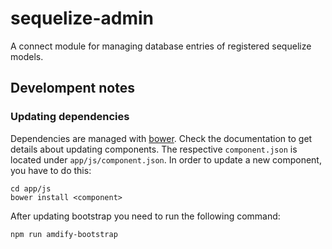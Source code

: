 # sequelize-admin

A connect module for managing database entries of registered sequelize models.

## Develompent notes

### Updating dependencies

Dependencies are managed with [bower](https://github.com/twitter/bower).
Check the documentation to get details about updating components. The respective
`component.json` is located under `app/js/component.json`. In order to update a
new component, you have to do this:

```console
cd app/js
bower install <component>
```

After updating bootstrap you need to run the following command:

```console
npm run amdify-bootstrap
```
